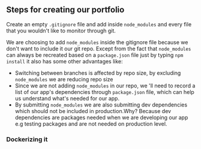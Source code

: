 ## Steps for creating our portfolio

Create an empty `.gitignore` file and add inside `node_modules` and every file that you wouldn't like to monitor
through git.

We are choosing to add `node_modules` inside the gitignore file because we don't want to include it our git repo.
Except from the fact that `node_modules` can always be recreated based on a `package.json` file just by typing `npm install` it also
has some other advantages like:
- Switching between branches is affected by repo size, by excluding `node_modules` we are reducing repo size
- Since we are not adding `node_modules` in our repo, we 'll need to record a list of our app's dependencies through `package.json` file, which can
  help us understand what's needed for our app.
- By submitting `node_modules` we are also submitting dev dependencies which should not be included in production.Why?
  Because dev dependencies are packages needed when we are developing our app e.g testing packages and are not needed on production level.

### Dockerizing it
